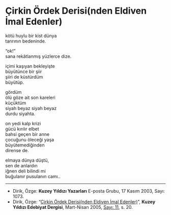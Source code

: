 # Çirkin Ördek Derisi(nden Eldiven İmal Edenler)  
  
kötü huylu bir kist dünya  
tanrının bedeninde.  
  
“ok!”  
sana rekâtlanmış yüzlerce dize.  
  
içimi kaşıyan bekleyişte  
büyütünce bir şiir  
şiiri de küstürdüm  
büyütüp.  
  
gördüm  
ölü göze ait son kareleri  
küçüktüm  
siyah beyaz siyah beyaz  
durdu siyahta.  
  
on yedi kalp krizi  
gücü kırılır elbet  
bahsi geçen bir anne  
çocuğunu öleceği yaşa  
büyütemediğinden  
dirense de.  
  
elmaya dünya düştü,  
sen de anlardın  
iğnen deli bilindi mi  
buğulanır pusulanın camı..  

---
- Dirik, Özge: **Kuzey Yıldızı Yazarları** E-posta Grubu, 17 Kasım 2003, Sayı: 1073.
- Dirik, Özge: “[Çirkin Ördek Derisi(nden Eldiven İmal Edenler)](https://kuzeyyildizi.com/dergi/11/cirkin.ordek.derisinden.eldiven.imal.eden.bahaneler)”, **Kuzey Yıldızı Edebiyat Dergisi**, Mart-Nisan 2005, [Sayı: 11](https://kuzeyyildizi.com/files/ky11.pdf), s. 20.
